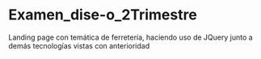 # Examen_dise-o_2Trimestre
Landing page con temática de ferretería, haciendo uso de JQuery junto a demás tecnologías vistas con anterioridad
